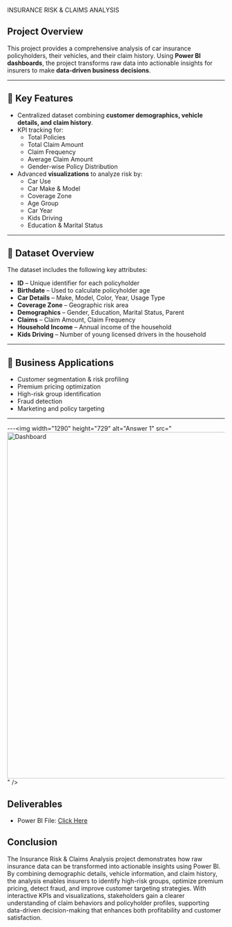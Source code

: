 INSURANCE RISK & CLAIMS ANALYSIS

## Project Overview

This project provides a comprehensive analysis of car insurance policyholders, their vehicles, and their claim history. Using **Power BI dashboards**, the project transforms raw data into actionable insights for insurers to make **data-driven business decisions**.  

---

## 🔑 Key Features
- Centralized dataset combining **customer demographics, vehicle details, and claim history**.  
- KPI tracking for:  
  - Total Policies  
  - Total Claim Amount  
  - Claim Frequency  
  - Average Claim Amount  
  - Gender-wise Policy Distribution  
- Advanced **visualizations** to analyze risk by:  
  - Car Use  
  - Car Make & Model  
  - Coverage Zone  
  - Age Group  
  - Car Year  
  - Kids Driving  
  - Education & Marital Status  

---

## 📂 Dataset Overview
The dataset includes the following key attributes:  

- **ID** – Unique identifier for each policyholder  
- **Birthdate** – Used to calculate policyholder age  
- **Car Details** – Make, Model, Color, Year, Usage Type  
- **Coverage Zone** – Geographic risk area  
- **Demographics** – Gender, Education, Marital Status, Parent  
- **Claims** – Claim Amount, Claim Frequency  
- **Household Income** – Annual income of the household  
- **Kids Driving** – Number of young licensed drivers in the household  

---

## 🚀 Business Applications
- Customer segmentation & risk profiling  
- Premium pricing optimization  
- High-risk group identification  
- Fraud detection  
- Marketing and policy targeting  

---
---<img width="1290" height="729" alt="Answer 1" src="<img width="1361" height="803" alt="Dashboard" src="https://github.com/user-attachments/assets/020d17e0-99ee-49e1-ba2c-fefe51ba2cbd" />
" />

## Deliverables
- Power BI File: <a href="https://github.com/kalpesh2541/Insurance-powerbi-projects/blob/main/Insurance%20Claims%20Analysis%20Report.pbix">Click Here</a> 


## Conclusion
The Insurance Risk & Claims Analysis project demonstrates how raw insurance data can be transformed into actionable insights using Power BI. By combining demographic details, vehicle information, and claim history, the analysis enables insurers to identify high-risk groups, optimize premium pricing, detect fraud, and improve customer targeting strategies. With interactive KPIs and visualizations, stakeholders gain a clearer understanding of claim behaviors and policyholder profiles, supporting data-driven decision-making that enhances both profitability and customer satisfaction.
